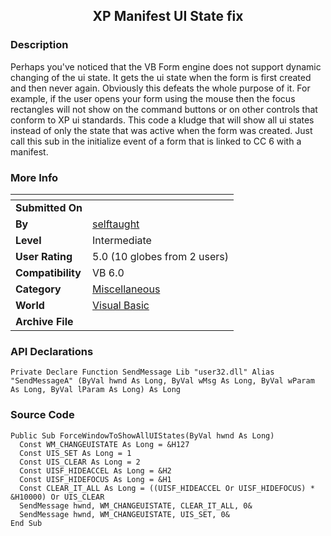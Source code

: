 ﻿<div align="center">

## XP Manifest UI State fix


</div>

### Description

Perhaps you've noticed that the VB Form engine does not support dynamic changing of the ui state. It gets the ui state when the form is first created and then never again. Obviously this defeats the whole purpose of it. For example, if the user opens your form using the mouse then the focus rectangles will not show on the command buttons or on other controls that conform to XP ui standards. This code a kludge that will show all ui states instead of only the state that was active when the form was created. Just call this sub in the initialize event of a form that is linked to CC 6 with a manifest.
 
### More Info
 


<span>             |<span>
---                |---
**Submitted On**   |
**By**             |[selftaught](https://github.com/Planet-Source-Code/PSCIndex/blob/master/ByAuthor/selftaught.md)
**Level**          |Intermediate
**User Rating**    |5.0 (10 globes from 2 users)
**Compatibility**  |VB 6\.0
**Category**       |[Miscellaneous](https://github.com/Planet-Source-Code/PSCIndex/blob/master/ByCategory/miscellaneous__1-1.md)
**World**          |[Visual Basic](https://github.com/Planet-Source-Code/PSCIndex/blob/master/ByWorld/visual-basic.md)
**Archive File**   |[](https://github.com/Planet-Source-Code/selftaught-xp-manifest-ui-state-fix__1-58512/archive/master.zip)

### API Declarations

```
Private Declare Function SendMessage Lib "user32.dll" Alias "SendMessageA" (ByVal hwnd As Long, ByVal wMsg As Long, ByVal wParam As Long, ByVal lParam As Long) As Long
```


### Source Code

```
Public Sub ForceWindowToShowAllUIStates(ByVal hwnd As Long)
  Const WM_CHANGEUISTATE As Long = &H127
  Const UIS_SET As Long = 1
  Const UIS_CLEAR As Long = 2
  Const UISF_HIDEACCEL As Long = &H2
  Const UISF_HIDEFOCUS As Long = &H1
  Const CLEAR_IT_ALL As Long = ((UISF_HIDEACCEL Or UISF_HIDEFOCUS) * &H10000) Or UIS_CLEAR
  SendMessage hwnd, WM_CHANGEUISTATE, CLEAR_IT_ALL, 0&
  SendMessage hwnd, WM_CHANGEUISTATE, UIS_SET, 0&
End Sub
```


